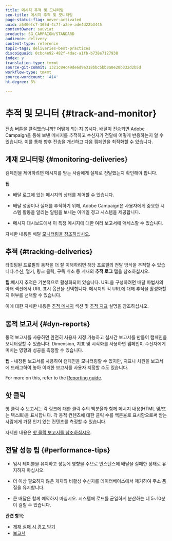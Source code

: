 ```yaml
---
title: 메시지 추적 및 모니터링
seo-title: 메시지 추적 및 모니터링
page-status-flag: never-activated
uuid: a540efc7-105d-4c7f-a2ee-ade4d22b3445
contentOwner: sauviat
products: SG_CAMPAIGN/STANDARD
audience: delivery
content-type: reference
topic-tags: deliveries-best-practices
discoiquuid: 0cbc4e92-482f-4dac-a1fb-b738e7127938
index: y
translation-type: tm+mt
source-git-commit: 1321c84c49de6d9a318bbc5bb8a0e28b332d2b5d
workflow-type: tm+mt
source-wordcount: '414'
ht-degree: 3%

---
```



# 추적 및 모니터 {#track-and-monitor}

전송 버튼을 클릭했습니까? 어떻게 되는지 봅시다. 배달이 전송되면 Adobe Campaign을 통해 보낸 메시지를 추적하고 수신자가 전달에 어떻게 반응하는지 알 수 있습니다. 이를 통해 향후 전송을 개선하고 다음 캠페인을 최적화할 수 있습니다.

## 게재 모니터링 {#monitoring-deliveries}

캠페인을 제어하려면 메시지를 받는 사람에게 실제로 전달했는지 확인해야 합니다.

**팁**

* 배달 로그에 있는 메시지의 상태를 제어할 수 있습니다.

* 배달 성공이나 실패를 추적하기 위해, Adobe Campaign은 사용자에게 중요한 시스템 활동을 알리는 알림을 보내는 이메일 경고 시스템을 제공합니다.

* 메시지 대시보드에서 이 특정 메시지에 대한 여러 보고서에 액세스할 수 있습니다.

자세한 내용은 배달 [모니터링을 참조하십시오](../../sending/using/monitoring-a-delivery.md).

## 추적 {#tracking-deliveries}

타깃팅된 프로필의 동작을 더 잘 이해하려면 해당 프로필의 전달 방식을 추적할 수 있습니다.수신, 열기, 링크 클릭, 구독 취소 등 게재의 **추적 로그** 탭을 참조하십시오.

**팁**:메시지 추적은 기본적으로 활성화되어 있습니다. URL을 구성하려면 배달 마법사의 아래 섹션에서 URL 표시 옵션을 선택합니다. 메시지의 각 URL에 대해 추적을 활성화할지 여부를 선택할 수 있습니다.

이에 대한 자세한 내용은 [추적 메시지](../../sending/using/tracking-messages.md) 섹션 및 [추적 지표](../../reporting/using/tracking-indicators.md) 설명을 참조하십시오.

## 동적 보고서 {#dyn-reports}

동적 보고서를 사용하면 완전히 사용자 지정 가능하고 실시간 보고서를 만들어 캠페인을 모니터링할 수 있습니다. Dimension, 지표 및 시각화를 사용하면 캠페인이 수신자에게 미치는 영향과 성공을 측정할 수 있습니다.

**팁** - 내장된 보고서를 사용하여 캠페인을 모니터링할 수 있지만, 지표나 차원을 보고서에 드래그하여 놓아 이러한 보고서를 사용자 지정할 수도 있습니다.

For more on this, refer to the [Reporting guide](../../reporting/using/about-dynamic-reports.md).

## 핫 클릭

핫 클릭 수 보고서는 각 링크에 대한 클릭 수의 백분율과 함께 메시지 내용(HTML 및/또는 텍스트)을 표시합니다. 각 동적 컨텐츠에 대한 클릭 수를 백분율로 표시함으로써 받는 사람에게 가장 인기 있는 컨텐츠를 측정할 수 있습니다.

자세한 내용은 [핫 클릭 보고서를 참조하십시오](../../reporting/using/hot-clicks.md).

## 전달 성능 팁 {#performance-tips}

* 임시 테이블을 유지하고 성능에 영향을 주므로 인스턴스에 배달을 실패한 상태로 유지하지 마십시오.

* 더 이상 필요하지 않은 게재와 비활성 수신자를 데이터베이스에서 제거하여 주소 품질을 유지합니다.

* 큰 배달은 함께 예약하지 마십시오. 시스템에 로드를 균일하게 분산하는 데 5~10분이 걸릴 수 있습니다.

**관련 항목:**

* [게재 실패 시 경고 받기](../../sending/using/receiving-alerts-when-failures-happen.md)
* [보고서](../../reporting/using/about-dynamic-reports.md)
